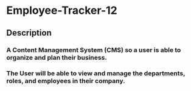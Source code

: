 # Employee-Tracker-12

## Description

### A Content Management System (CMS) so a user is able to organize and plan their business.

### The User will be able to view and manage the departments, roles, and employees in their company.
